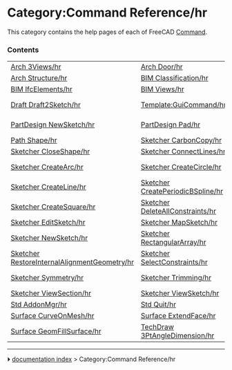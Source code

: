 # Category:Command Reference/hr
This category contains the help pages of each of FreeCAD [Command](Command.md).

### Contents

|     |     |     |
| --- | --- | --- |
| [Arch 3Views/hr](Arch_3Views/hr.md) | [Arch Door/hr](Arch_Door/hr.md) | [Arch Reference/hr](Arch_Reference/hr.md) |
| [Arch Structure/hr](Arch_Structure/hr.md) | [BIM Classification/hr](BIM_Classification/hr.md) | [BIM Copy/hr](BIM_Copy/hr.md) |
| [BIM IfcElements/hr](BIM_IfcElements/hr.md) | [BIM Views/hr](BIM_Views/hr.md) | [BIM Windows/hr](BIM_Windows/hr.md) |
| [Draft Draft2Sketch/hr](Draft_Draft2Sketch/hr.md) | [Template:GuiCommand/hr](Template_GuiCommand/hr.md) | [Part CrossSections/hr](Part_CrossSections/hr.md) |
| [PartDesign NewSketch/hr](PartDesign_NewSketch/hr.md) | [PartDesign Pad/hr](PartDesign_Pad/hr.md) | [PartDesign PolarPattern/hr](PartDesign_PolarPattern/hr.md) |
| [Path Shape/hr](Path_Shape/hr.md) | [Sketcher CarbonCopy/hr](Sketcher_CarbonCopy/hr.md) | [Sketcher Clone/hr](Sketcher_Clone/hr.md) |
| [Sketcher CloseShape/hr](Sketcher_CloseShape/hr.md) | [Sketcher ConnectLines/hr](Sketcher_ConnectLines/hr.md) | [Sketcher Copy/hr](Sketcher_Copy/hr.md) |
| [Sketcher CreateArc/hr](Sketcher_CreateArc/hr.md) | [Sketcher CreateCircle/hr](Sketcher_CreateCircle/hr.md) | [Sketcher CreateFillet/hr](Sketcher_CreateFillet/hr.md) |
| [Sketcher CreateLine/hr](Sketcher_CreateLine/hr.md) | [Sketcher CreatePeriodicBSpline/hr](Sketcher_CreatePeriodicBSpline/hr.md) | [Sketcher CreatePoint/hr](Sketcher_CreatePoint/hr.md) |
| [Sketcher CreateSquare/hr](Sketcher_CreateSquare/hr.md) | [Sketcher DeleteAllConstraints/hr](Sketcher_DeleteAllConstraints/hr.md) | [Sketcher DeleteAllGeometry/hr](Sketcher_DeleteAllGeometry/hr.md) |
| [Sketcher EditSketch/hr](Sketcher_EditSketch/hr.md) | [Sketcher MapSketch/hr](Sketcher_MapSketch/hr.md) | [Sketcher Move/hr](Sketcher_Move/hr.md) |
| [Sketcher NewSketch/hr](Sketcher_NewSketch/hr.md) | [Sketcher RectangularArray/hr](Sketcher_RectangularArray/hr.md) | [Sketcher ReorientSketch/hr](Sketcher_ReorientSketch/hr.md) |
| [Sketcher RestoreInternalAlignmentGeometry/hr](Sketcher_RestoreInternalAlignmentGeometry/hr.md) | [Sketcher SelectConstraints/hr](Sketcher_SelectConstraints/hr.md) | [Sketcher StopOperation/hr](Sketcher_StopOperation/hr.md) |
| [Sketcher Symmetry/hr](Sketcher_Symmetry/hr.md) | [Sketcher Trimming/hr](Sketcher_Trimming/hr.md) | [Sketcher ValidateSketch/hr](Sketcher_ValidateSketch/hr.md) |
| [Sketcher ViewSection/hr](Sketcher_ViewSection/hr.md) | [Sketcher ViewSketch/hr](Sketcher_ViewSketch/hr.md) | [Std About/hr](Std_About/hr.md) |
| [Std AddonMgr/hr](Std_AddonMgr/hr.md) | [Std Quit/hr](Std_Quit/hr.md) | [Std WhatsThis/hr](Std_WhatsThis/hr.md) |
| [Surface CurveOnMesh/hr](Surface_CurveOnMesh/hr.md) | [Surface ExtendFace/hr](Surface_ExtendFace/hr.md) | [Surface Filling/hr](Surface_Filling/hr.md) |
| [Surface GeomFillSurface/hr](Surface_GeomFillSurface/hr.md) | [TechDraw 3PtAngleDimension/hr](TechDraw_3PtAngleDimension/hr.md) |



---
⏵ [documentation index](../README.md) > Category:Command Reference/hr
